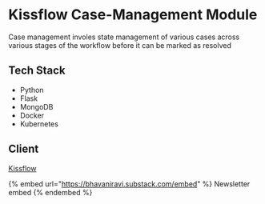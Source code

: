 # Kissflow Case-Management Module

Case management involes state management of various cases across various stages of the workflow before it can be marked as resolved

## Tech Stack

* Python
* Flask
* MongoDB
* Docker
* Kubernetes

## Client

[Kissflow](https://kissflow.com)



{% embed url="https://bhavaniravi.substack.com/embed" %}
Newsletter embed
{% endembed %}
